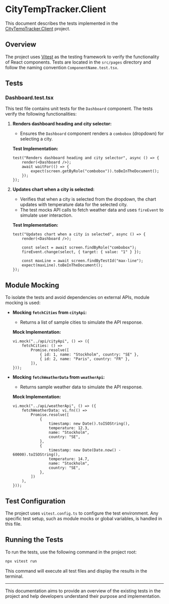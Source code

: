 # CityTempTracker.Client

This document describes the tests implemented in the [CityTempTracker.Client](https://github.com/HiroMunde/CityTempTracker/tree/master/CityTempTracker.Client) project.

## Overview

The project uses [Vitest](https://vitest.dev/) as the testing framework to verify the functionality of React components. Tests are located in the `src/pages` directory and follow the naming convention `ComponentName.test.tsx`.

## Tests

### Dashboard.test.tsx

This test file contains unit tests for the `Dashboard` component. The tests verify the following functionalities:

1. **Renders dashboard heading and city selector:**
   - Ensures the `Dashboard` component renders a `combobox` (dropdown) for selecting a city.

   **Test Implementation:**
   ```tsx
   test("Renders dashboard heading and city selector", async () => {
       render(<Dashboard />);
       await waitFor(() => {
           expect(screen.getByRole("combobox")).toBeInTheDocument();
       });
   });
   ```

2. **Updates chart when a city is selected:**
   - Verifies that when a city is selected from the dropdown, the chart updates with temperature data for the selected city.
   - The test mocks API calls to fetch weather data and uses `fireEvent` to simulate user interaction.

   **Test Implementation:**
   ```tsx
   test("Updates chart when a city is selected", async () => {
       render(<Dashboard />);

       const select = await screen.findByRole("combobox");
       fireEvent.change(select, { target: { value: "1" } });

       const maxLine = await screen.findByTestId("max-line");
       expect(maxLine).toBeInTheDocument();
   });
   ```

## Module Mocking

To isolate the tests and avoid dependencies on external APIs, module mocking is used:

- **Mocking `fetchCities` from `cityApi`:**
  - Returns a list of sample cities to simulate the API response.

  **Mock Implementation:**
  ```tsx
  vi.mock("../api/cityApi", () => ({
      fetchCities: () =>
          Promise.resolve([
              { id: 1, name: "Stockholm", country: "SE" },
              { id: 2, name: "Paris", country: "FR" },
          ]),
  }));
  ```

- **Mocking `fetchWeatherData` from `weatherApi`:**
  - Returns sample weather data to simulate the API response.

  **Mock Implementation:**
  ```tsx
  vi.mock("../api/weatherApi", () => ({
      fetchWeatherData: vi.fn(() =>
          Promise.resolve([
              {
                  timestamp: new Date().toISOString(),
                  temperature: 12.3,
                  name: "Stockholm",
                  country: "SE",
              },
              {
                  timestamp: new Date(Date.now() - 60000).toISOString(),
                  temperature: 14.7,
                  name: "Stockholm",
                  country: "SE",
              },
          ])
      ),
  }));
  ```

## Test Configuration

The project uses `vitest.config.ts` to configure the test environment. Any specific test setup, such as module mocks or global variables, is handled in this file.

## Running the Tests

To run the tests, use the following command in the project root:

```bash
npx vitest run
```

This command will execute all test files and display the results in the terminal.

---

This documentation aims to provide an overview of the existing tests in the project and help developers understand their purpose and implementation.

